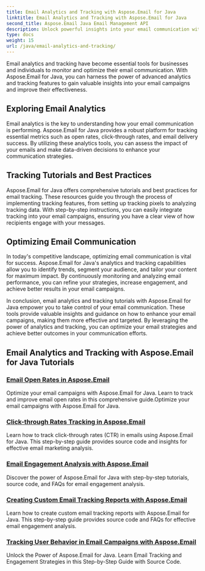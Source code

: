 ```yaml
---
title: Email Analytics and Tracking with Aspose.Email for Java
linktitle: Email Analytics and Tracking with Aspose.Email for Java
second_title: Aspose.Email Java Email Management API
description: Unlock powerful insights into your email communication with Aspose.Email for Java's analytics and tracking tutorials.
type: docs
weight: 15
url: /java/email-analytics-and-tracking/
---
```


Email analytics and tracking have become essential tools for businesses and individuals to monitor and optimize their email communication. With Aspose.Email for Java, you can harness the power of advanced analytics and tracking features to gain valuable insights into your email campaigns and improve their effectiveness.

## Exploring Email Analytics

Email analytics is the key to understanding how your email communication is performing. Aspose.Email for Java provides a robust platform for tracking essential metrics such as open rates, click-through rates, and email delivery success. By utilizing these analytics tools, you can assess the impact of your emails and make data-driven decisions to enhance your communication strategies.

## Tracking Tutorials and Best Practices

Aspose.Email for Java offers comprehensive tutorials and best practices for email tracking. These resources guide you through the process of implementing tracking features, from setting up tracking pixels to analyzing tracking data. With step-by-step instructions, you can easily integrate tracking into your email campaigns, ensuring you have a clear view of how recipients engage with your messages.

## Optimizing Email Communication

In today's competitive landscape, optimizing email communication is vital for success. Aspose.Email for Java's analytics and tracking capabilities allow you to identify trends, segment your audience, and tailor your content for maximum impact. By continuously monitoring and analyzing email performance, you can refine your strategies, increase engagement, and achieve better results in your email campaigns.

In conclusion, email analytics and tracking tutorials with Aspose.Email for Java empower you to take control of your email communication. These tools provide valuable insights and guidance on how to enhance your email campaigns, making them more effective and targeted. By leveraging the power of analytics and tracking, you can optimize your email strategies and achieve better outcomes in your communication efforts.
## Email Analytics and Tracking with Aspose.Email for Java Tutorials
### [Email Open Rates in Aspose.Email](./email-open-rates/)
Optimize your email campaigns with Aspose.Email for Java. Learn to track and improve email open rates in this comprehensive guide.Optimize your email campaigns with Aspose.Email for Java.
### [Click-through Rates Tracking in Aspose.Email](./click-through-rates-tracking/)
Learn how to track click-through rates (CTR) in emails using Aspose.Email for Java. This step-by-step guide provides source code and insights for effective email marketing analysis.
### [Email Engagement Analysis with Aspose.Email](./email-engagement-analysis/)
Discover the power of Aspose.Email for Java with step-by-step tutorials, source code, and FAQs for email engagement analysis.
### [Creating Custom Email Tracking Reports with Aspose.Email](./creating-custom-email-tracking-reports/)
Learn how to create custom email tracking reports with Aspose.Email for Java. This step-by-step guide provides source code and FAQs for effective email engagement analysis.
### [Tracking User Behavior in Email Campaigns with Aspose.Email](./tracking-user-behavior-in-email-campaigns/)
Unlock the Power of Aspose.Email for Java. Learn Email Tracking and Engagement Strategies in this Step-by-Step Guide with Source Code.